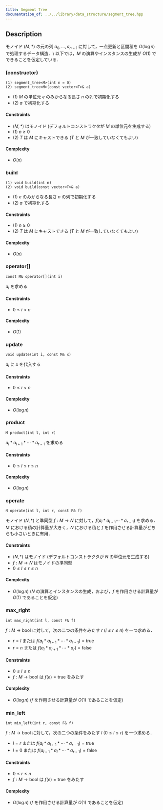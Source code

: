 ```yaml
---
title: Segment Tree
documentation_of: ../../library/data_structure/segment_tree.hpp
---
```


## Description
モノイド $(M,\ast)$ の元の列 $a_0,\ldots,a_{n-1}$ に対して，一点更新と区間積を $O(\log n)$ で処理するデータ構造．\\
以下では，$M$ の演算やインスタンスの生成が $O(1)$ でできることを仮定している．

### (constructor)
```
(1) segment_tree<M>(int n = 0)
(2) segment_tree<M>(const vector<T>& a)
```
- (1) $M$ の単位元 $e$ のみからなる長さ $n$ の列で初期化する
- (2) $a$ で初期化する

#### Constraints
- $(M,\ast)$ はモノイド (デフォルトコンストラクタが $M$ の単位元を生成する)
- (1) $n\ge0$
- (2) $T$ は $M$ にキャストできる ($T$ と $M$ が一致していなくてもよい)

#### Complexity
- $O(n)$

### build
```
(1) void build(int n)
(2) void build(const vector<T>& a)
```
- (1) $e$ のみからなる長さ $n$ の列で初期化する
- (2) $a$ で初期化する

#### Constraints
- (1) $n\ge0$
- (2) $T$ は $M$ にキャストできる ($T$ と $M$ が一致していなくてもよい)

#### Complexity
- $O(n)$

### operator[]
```
const M& operator[](int i)
```
$a_i$ を求める

#### Constraints
- $0\le i\lt n$

#### Complexity
- $O(1)$

### update
```
void update(int i, const M& x)
```
$a_i$ に $x$ を代入する

#### Constraints
- $0\le i\lt n$

#### Complexity
- $O(\log n)$

### product
```
M product(int l, int r)
```
$a_l\ast a_{l+1}\ast\cdots\ast a_{r-1}$ を求める

#### Constraints
- $0\le l\le r\le n$

#### Complexity
- $O(\log n)$

### operate
```
N operate(int l, int r, const F& f)
```
モノイド $(N,\ast)$ と準同型 $f:M\to N$ に対して，$f(a_l\ast a_{l+1}\cdots\ast a_{r-1})$ を求める．  
$M$ における積の計算量が大きく，$N$ における積と $f$ を作用させる計算量がどちらも小さいときに有用．

#### Constraints
- $(N,\ast)$ はモノイド (デフォルトコンストラクタが $N$ の単位元を生成する)
- $f:M\to N$ はモノイドの準同型
- $0\le l\le r\le n$

#### Complexity
- $O(\log n)$ ($N$ の演算とインスタンスの生成，および，$f$ を作用させる計算量が $O(1)$ であることを仮定)

### max_right
```
int max_right(int l, const F& f)
```
$f:M\to\mathrm{bool}$ に対して，次の二つの条件をみたす $r\ (l\le r\le n)$ を一つ求める．
- $r=l$ または $f(a_l\ast a_{l+1}\ast\cdots\ast a_{r-1})=\mathrm{true}$
- $r=n$ または $f(a_l\ast a_{l+1}\ast\cdots\ast a_r)=\mathrm{false}$

#### Constraints
- $0\le l\le n$
- $f:M\to\mathrm{bool}$ は $f(e)=\mathrm{true}$ をみたす

#### Complexity
- $O(\log n)$ ($f$ を作用させる計算量が $O(1)$ であることを仮定)

### min_left
```
int min_left(int r, const F& f)
```
$f:M\to\mathrm{bool}$ に対して，次の二つの条件をみたす $l\ (0\le l\le r)$ を一つ求める．
- $l=r$ または $f(a_l\ast a_{l+1}\ast\cdots\ast a_{r-1})=\mathrm{true}$
- $l=0$ または $f(a_{l-1}\ast a_l\ast\cdots\ast a_{r-1})=\mathrm{false}$

#### Constraints
- $0\le r\le n$
- $f:M\to\mathrm{bool}$ は $f(e)=\mathrm{true}$ をみたす

#### Complexity
- $O(\log n)$ ($f$ を作用させる計算量が $O(1)$ であることを仮定)
